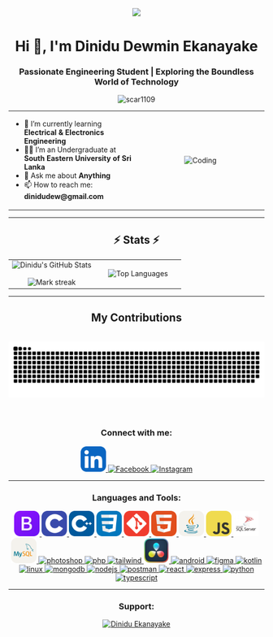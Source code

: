 <p align="center">
    <img src="https://github.com/7oSkaaa/7oSkaaa/blob/main/Images/about_me.gif?raw=true" width="100px">
</p>

<h1 align="center">Hi 👋, I'm Dinidu Dewmin Ekanayake</h1>
<h3 align="center">Passionate Engineering Student | Exploring the Boundless World of Technology</h3>

<p align="center">
    <img src="https://komarev.com/ghpvc/?username=DiniduEkanayake&label=Profile%20views&color=0e75b6&style=flat" alt="scar1109">
</p>

<table align="center">
    <tr border="none">
        <td width="50%" align="left">
            <ul>
                <li>🌱 I’m currently learning <strong>Electrical & Electronics Engineering</strong></li>
                <li>🧑‍🎓 I’m an Undergraduate at <strong>South Eastern University of Sri Lanka</strong></li>
                <li>💬 Ask me about <strong>Anything</strong></li>
                <li>📫 How to reach me: <strong>dinidudew@gmail.com</strong></li>
            </ul>
        </td>
        <td width="50%" align="center">
            <img src="https://repository-images.githubusercontent.com/588181932/e36ec678-7984-4cdd-8e4c-a3932772ff8e" alt="Coding" width="450">
        </td>
    </tr>
</table>

<hr>

<h2 align="center">⚡ Stats ⚡</h2>
<p align="center">
    <table align="center">
        <tr border="none">
            <td width="50%" align="center">
                <img src="https://github-readme-stats.vercel.app/api?username=DiniduEkanayake&theme=dark&show_icons=true&count_private=true" alt="Dinidu's GitHub Stats">
                <br><br>
                <img src="https://github-readme-streak-stats.herokuapp.com/?user=DiniduEkanayake&theme=dark&hide_border=false" title="🔥 Get streak stats for your profile at git.io/streak-stats" alt="Mark streak">
            </td>
            <td width="50%" align="center">
                <img src="https://github-readme-stats.anuraghazra1.vercel.app/api/top-langs/?username=DiniduEkanayake&theme=dark&hide_border=false&no-bg=true&no-frame=true&langs_count=10" alt="Top Languages">
            </td>
        </tr>
    </table>
</p>
<hr>

<div align="center">
    <h2>My Contributions</h2>
    <br>
    <img src="https://raw.githubusercontent.com/salesp07/salesp07/output/github-contribution-grid-snake.svg" alt="snake eating my contributions">
    <br><br><br>
</div>

<h3 align="center">Connect with me:</h3>
<p align="center">
    </a>
    <a href="https://www.linkedin.com/in/dinidu-dewmin-ekanayake-008a82173/" target="blank">
        <img src="https://github.com/tandpfun/skill-icons/blob/main/icons/LinkedIn.svg" alt="LinkedIn" height="50" width="50">
    </a>
    <a href="https://fb.com/dinidu ekanayake" target="blank">
        <img src="https://raw.githubusercontent.com/rahuldkjain/github-profile-readme-generator/master/src/images/icons/Social/facebook.svg" alt="Facebook" height="50" width="50">
    </a>
    <a href="https://www.instagram.com/dinidu_dewmin/" target="blank">
        <img src="https://www.edigitalagency.com.au/wp-content/uploads/new-Instagram-icon-png-full-colour.png" alt="Instagram" height="50" width="50">
    </a>
</p>

<hr>

<h3 align="center">Languages and Tools:</h3>
<p align="center"> <a href="https://getbootstrap.com" target="_blank" rel="noreferrer"> <img src="https://github.com/tandpfun/skill-icons/blob/main/icons/Bootstrap.svg" alt="bootstrap" width="50" height="50"/> </a> <a href="https://www.cprogramming.com/" target="_blank" rel="noreferrer"> <img src="https://github.com/tandpfun/skill-icons/blob/main/icons/C.svg" alt="c" width="50" height="50"/> </a> <a href="https://www.w3schools.com/cpp/" target="_blank" rel="noreferrer"> <img src="https://github.com/tandpfun/skill-icons/blob/main/icons/CPP.svg" alt="cplusplus" width="50" height="50"/> </a> <a href="https://www.w3schools.com/css/" target="_blank" rel="noreferrer"> <img src="https://github.com/tandpfun/skill-icons/blob/main/icons/CSS.svg" alt="css3" width="50" height="50"/> </a> <a href="https://git-scm.com/" target="_blank" rel="noreferrer"> <img src="https://github.com/tandpfun/skill-icons/blob/main/icons/Git.svg" alt="git" width="50" height="50"/> </a> <a href="https://www.w3.org/html/" target="_blank" rel="noreferrer"> <img src="https://github.com/tandpfun/skill-icons/blob/main/icons/HTML.svg" alt="html5" width="50" height="50"/> </a> <a href="https://www.java.com" target="_blank" rel="noreferrer"> <img src="https://github.com/tandpfun/skill-icons/blob/main/icons/Java-Light.svg" alt="java" width="50" height="50"/> </a> <a href="https://developer.mozilla.org/en-US/docs/Web/JavaScript" target="_blank" rel="noreferrer"> <img src="https://github.com/tandpfun/skill-icons/blob/main/icons/JavaScript.svg" alt="javascript" width="50" height="50"/> </a> <a href="https://www.microsoft.com/en-us/sql-server" target="_blank" rel="noreferrer"> <img src="https://github.com/Scar1109/skill-icons/blob/Scar1109/icons/microsoftSQL.svg" alt="mssql" width="50" height="50"/> </a> <a href="https://www.mysql.com/" target="_blank" rel="noreferrer"> <img src="https://github.com/tandpfun/skill-icons/blob/main/icons/MySQL-Light.svg" alt="mysql" width="50" height="50"/> </a> <a href="https://www.photoshop.com/en" target="_blank" rel="noreferrer"> <img src="https://github.com/Scar1109/skill-icons/blob/Scar1109/icons/Photoshop.svg" alt="photoshop" width="50" height="50"/> </a> <a href="https://www.php.net" target="_blank" rel="noreferrer"> <img src="https://github.com/Scar1109/skill-icons/blob/Scar1109/icons/PHP-Light.svg" alt="php" width="50" height="50"/> </a> <a href="https://tailwindcss.com/" target="_blank" rel="noreferrer"> <img src="https://github.com/Scar1109/skill-icons/blob/Scar1109/icons/TailwindCSS-Light.svg" alt="tailwind" width="50" height="50"/> </a> <a href="https://www.blackmagicdesign.com/products/davinciresolve" target="_blank" rel="noreferrer"> <img src="https://github.com/Scar1109/skill-icons/blob/Scar1109/icons/DavinchiResolve.svg" alt="DavinchiResolve" width="50" height="50"/> </a> <a href="https://developer.android.com" target="_blank" rel="noreferrer"> <img src="https://github.com/Scar1109/skill-icons/blob/main/icons/AndroidStudio-Light.svg" alt="android" width="50" height="50"/> </a> <a href="https://www.figma.com/" target="_blank" rel="noreferrer"> <img src="https://github.com/Scar1109/skill-icons/blob/main/icons/Figma-Light.svg" alt="figma" width="50" height="50"/> </a> <a href="https://kotlinlang.org" target="_blank" rel="noreferrer"> <img src="https://github.com/Scar1109/skill-icons/blob/main/icons/Kotlin-Light.svg" alt="kotlin" width="50" height="50"/> </a> <a href="https://www.linux.org/" target="_blank" rel="noreferrer"> <img src="https://github.com/Scar1109/skill-icons/blob/main/icons/Linux-Light.svg" alt="linux" width="50" height="50"/> </a> <a href="https://www.mongodb.com/" target="_blank" rel="noreferrer"> <img src="https://github.com/Scar1109/skill-icons/blob/main/icons/MongoDB.svg" alt="mongodb" width="50" height="50"/> </a> <a href="https://nodejs.org" target="_blank" rel="noreferrer"> <img src="https://github.com/Scar1109/skill-icons/blob/main/icons/NodeJS-Light.svg" alt="nodejs" width="50" height="50"/> </a> <a href="https://postman.com" target="_blank" rel="noreferrer"> <img src="https://github.com/Scar1109/skill-icons/blob/main/icons/Postman.svg" alt="postman" width="50" height="50"/> </a> <a href="https://reactjs.org/" target="_blank" rel="noreferrer"> <img src="https://github.com/Scar1109/skill-icons/blob/main/icons/React-Light.svg" alt="react" width="50" height="50"/> </a> <a href="https://expressjs.com" target="_blank" rel="noreferrer"> <img src="https://github.com/Scar1109/skill-icons/blob/main/icons/ExpressJS-Light.svg" alt="express" width="50" height="50"/> </a> <a href="https://www.python.org" target="_blank" rel="noreferrer"> <img src="https://github.com/Scar1109/skill-icons/blob/main/icons/Python-Light.svg" alt="python" width="50" height="50"/> </a> <a href="https://www.typescriptlang.org/" target="_blank" rel="noreferrer"> <img src="https://github.com/Scar1109/skill-icons/blob/main/icons/TypeScript.svg" alt="typescript" width="50" height="50"/> </a> </p>
<hr>

<h3 align="center">Support:</h3>
<p align="center">
    <a href="https://buymeacoffee.com/diniduekanayake">
        <img src="https://cdn.buymeacoffee.com/buttons/v2/default-yellow.png" height="50" width="210" alt="Dinidu Ekanayake">
    </a>
</p>
